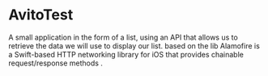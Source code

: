 # AvitoTest

A small application in the form of a list, using an API that allows us to retrieve the data we will use to display our list.
 based on the lib Alamofire is a Swift-based HTTP networking library for iOS that provides chainable request/response methods .
 
